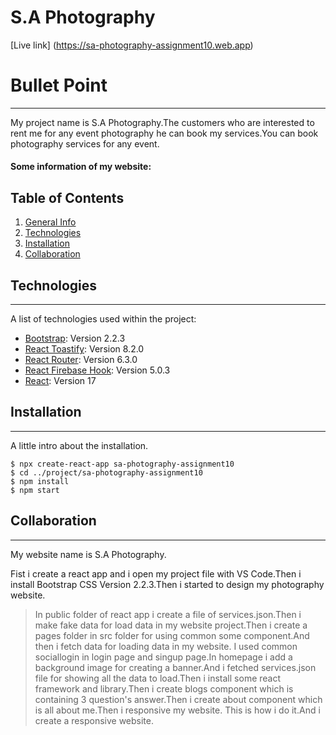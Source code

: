 # S.A Photography

[Live link] (https://sa-photography-assignment10.web.app)

# Bullet Point

***
My project name is S.A Photography.The customers who are interested to rent me for any event photography he can book my services.You can book photography services for any event.

#### Some information of my website:

## Table of Contents
1. [General Info](#general-info)
2. [Technologies](#technologies)
3. [Installation](#installation)
4. [Collaboration](#collaboration)

## Technologies
***
A list of technologies used within the project:
* [Bootstrap](https://react-bootstrap.github.io/): Version 2.2.3
* [React Toastify](https://github.com/fkhadra/react-toastify): Version 8.2.0
* [React Router](https://reactrouter.com/): Version 6.3.0
* [React Firebase Hook](https://github.com/CSFrequency/react-firebase-hooks): Version 5.0.3
* [React](https://reactjs.org/): Version 17

## Installation
***
A little intro about the installation. 
```
$ npx create-react-app sa-photography-assignment10
$ cd ../project/sa-photography-assignment10
$ npm install
$ npm start
```

## Collaboration
***
My website name is S.A Photography.

Fist i create a react app and i open my project file with VS Code.Then i install Bootstrap CSS Version 2.2.3.Then i started to design my photography website.
> In public folder of react app i create a file of services.json.Then i make fake data for load data in my website project.Then i create a pages folder in src folder for using common some component.And then i fetch data for loading data in my website.
> I used common sociallogin in login page and singup page.In homepage i add a background image for creating a banner.And i fetched services.json file for showing all the data to load.Then i install some react framework and library.Then i create blogs component which is containing 3 question's answer.Then i create about component which is all about me.Then i responsive my website.
> This is how i do it.And i create a responsive website.